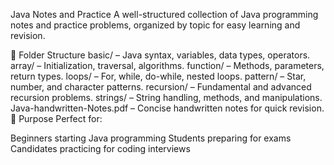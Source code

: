 Java Notes and Practice
A well-structured collection of Java programming notes and practice problems, organized by topic for easy learning and revision.

📂 Folder Structure
basic/ – Java syntax, variables, data types, operators.
array/ – Initialization, traversal, algorithms.
function/ – Methods, parameters, return types.
loops/ – For, while, do-while, nested loops.
pattern/ – Star, number, and character patterns.
recursion/ – Fundamental and advanced recursion problems.
strings/ – String handling, methods, and manipulations.
Java-handwritten-Notes.pdf – Concise handwritten notes for quick revision.
🎯 Purpose
Perfect for:

Beginners starting Java programming
Students preparing for exams
Candidates practicing for coding interviews
